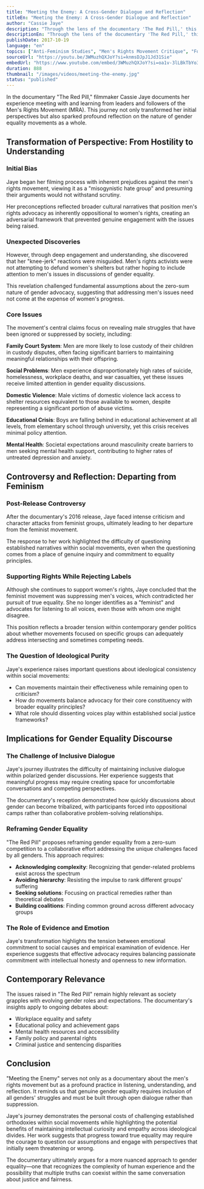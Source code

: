 ```yaml
---
title: "Meeting the Enemy: A Cross-Gender Dialogue and Reflection"
titleEn: "Meeting the Enemy: A Cross-Gender Dialogue and Reflection"
author: "Cassie Jaye"
description: "Through the lens of the documentary 'The Red Pill,' this analysis explores filmmaker Cassie Jaye's journey of dialogue with the men's rights movement, and how she moved from bias to understanding, ultimately reflecting on the nature of gender equality movements."
descriptionEn: "Through the lens of the documentary 'The Red Pill,' this analysis explores filmmaker Cassie Jaye's journey of dialogue with the men's rights movement, and how she moved from bias to understanding, ultimately reflecting on the nature of gender equality movements."
publishDate: 2017-10-19
language: "en"
topics: ["Anti-Feminism Studies", "Men's Rights Movement Critique", "Fourth Wave Feminism"]
sourceUrl: "https://youtu.be/3WMuzhQXJoY?si=knmsDJpJ1Jd31Sie"
embedUrl: "https://www.youtube.com/embed/3WMuzhQXJoY?si=oa1v-3lLBkTbYo31"
duration: 888
thumbnail: "/images/videos/meeting-the-enemy.jpg"
status: "published"
---
```


In the documentary "The Red Pill," filmmaker Cassie Jaye documents her experience meeting with and learning from leaders and followers of the Men's Rights Movement (MRA). This journey not only transformed her initial perspectives but also sparked profound reflection on the nature of gender equality movements as a whole.

## Transformation of Perspective: From Hostility to Understanding

### Initial Bias
Jaye began her filming process with inherent prejudices against the men's rights movement, viewing it as a "misogynistic hate group" and presuming their arguments would not withstand scrutiny.

Her preconceptions reflected broader cultural narratives that position men's rights advocacy as inherently oppositional to women's rights, creating an adversarial framework that prevented genuine engagement with the issues being raised.

### Unexpected Discoveries
However, through deep engagement and understanding, she discovered that her "knee-jerk" reactions were misguided. Men's rights activists were not attempting to defund women's shelters but rather hoping to include attention to men's issues in discussions of gender equality.

This revelation challenged fundamental assumptions about the zero-sum nature of gender advocacy, suggesting that addressing men's issues need not come at the expense of women's progress.

### Core Issues
The movement's central claims focus on revealing male struggles that have been ignored or suppressed by society, including:

**Family Court System**: Men are more likely to lose custody of their children in custody disputes, often facing significant barriers to maintaining meaningful relationships with their offspring.

**Social Problems**: Men experience disproportionately high rates of suicide, homelessness, workplace deaths, and war casualties, yet these issues receive limited attention in gender equality discussions.

**Domestic Violence**: Male victims of domestic violence lack access to shelter resources equivalent to those available to women, despite representing a significant portion of abuse victims.

**Educational Crisis**: Boys are falling behind in educational achievement at all levels, from elementary school through university, yet this crisis receives minimal policy attention.

**Mental Health**: Societal expectations around masculinity create barriers to men seeking mental health support, contributing to higher rates of untreated depression and anxiety.

## Controversy and Reflection: Departing from Feminism

### Post-Release Controversy
After the documentary's 2016 release, Jaye faced intense criticism and character attacks from feminist groups, ultimately leading to her departure from the feminist movement.

The response to her work highlighted the difficulty of questioning established narratives within social movements, even when the questioning comes from a place of genuine inquiry and commitment to equality principles.

### Supporting Rights While Rejecting Labels
Although she continues to support women's rights, Jaye concluded that the feminist movement was suppressing men's voices, which contradicted her pursuit of true equality. She no longer identifies as a "feminist" and advocates for listening to all voices, even those with whom one might disagree.

This position reflects a broader tension within contemporary gender politics about whether movements focused on specific groups can adequately address intersecting and sometimes competing needs.

### The Question of Ideological Purity
Jaye's experience raises important questions about ideological consistency within social movements:

- Can movements maintain their effectiveness while remaining open to criticism?
- How do movements balance advocacy for their core constituency with broader equality principles?
- What role should dissenting voices play within established social justice frameworks?

## Implications for Gender Equality Discourse

### The Challenge of Inclusive Dialogue
Jaye's journey illustrates the difficulty of maintaining inclusive dialogue within polarized gender discussions. Her experience suggests that meaningful progress may require creating space for uncomfortable conversations and competing perspectives.

The documentary's reception demonstrated how quickly discussions about gender can become tribalized, with participants forced into oppositional camps rather than collaborative problem-solving relationships.

### Reframing Gender Equality
"The Red Pill" proposes reframing gender equality from a zero-sum competition to a collaborative effort addressing the unique challenges faced by all genders. This approach requires:

- **Acknowledging complexity**: Recognizing that gender-related problems exist across the spectrum
- **Avoiding hierarchy**: Resisting the impulse to rank different groups' suffering
- **Seeking solutions**: Focusing on practical remedies rather than theoretical debates
- **Building coalitions**: Finding common ground across different advocacy groups

### The Role of Evidence and Emotion
Jaye's transformation highlights the tension between emotional commitment to social causes and empirical examination of evidence. Her experience suggests that effective advocacy requires balancing passionate commitment with intellectual honesty and openness to new information.

## Contemporary Relevance

The issues raised in "The Red Pill" remain highly relevant as society grapples with evolving gender roles and expectations. The documentary's insights apply to ongoing debates about:

- Workplace equality and safety
- Educational policy and achievement gaps
- Mental health resources and accessibility
- Family policy and parental rights
- Criminal justice and sentencing disparities

## Conclusion

"Meeting the Enemy" serves not only as a documentary about the men's rights movement but as a profound practice in listening, understanding, and reflection. It reminds us that genuine gender equality requires inclusion of all genders' struggles and must be built through open dialogue rather than suppression.

Jaye's journey demonstrates the personal costs of challenging established orthodoxies within social movements while highlighting the potential benefits of maintaining intellectual curiosity and empathy across ideological divides. Her work suggests that progress toward true equality may require the courage to question our assumptions and engage with perspectives that initially seem threatening or wrong.

The documentary ultimately argues for a more nuanced approach to gender equality—one that recognizes the complexity of human experience and the possibility that multiple truths can coexist within the same conversation about justice and fairness.